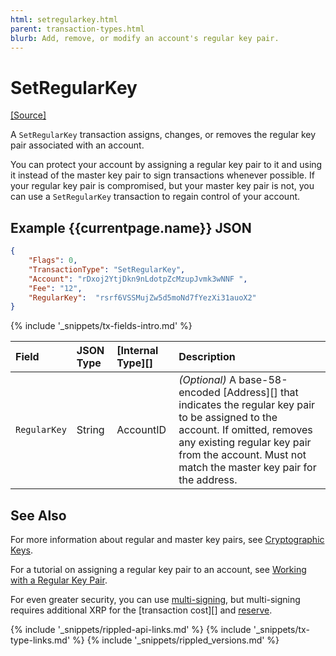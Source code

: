 ```yaml
---
html: setregularkey.html
parent: transaction-types.html
blurb: Add, remove, or modify an account's regular key pair.
---
```

# SetRegularKey

[[Source]](https://github.com/ripple/rippled/blob/4239880acb5e559446d2067f00dabb31cf102a23/src/ripple/app/transactors/SetRegularKey.cpp "Source")

A `SetRegularKey` transaction assigns, changes, or removes the regular key pair associated with an account.

You can protect your account by assigning a regular key pair to it and using it instead of the master key pair to sign transactions whenever possible. If your regular key pair is compromised, but your master key pair is not, you can use a `SetRegularKey` transaction to regain control of your account.

## Example {{currentpage.name}} JSON

```json
{
    "Flags": 0,
    "TransactionType": "SetRegularKey",
    "Account": "rDxoj2YtjDkn9nLdotpZcMzupJvmk3wNNF ",
    "Fee": "12",
    "RegularKey":  "rsrf6VSSMujZw5d5moNd7fYezXi31auoX2"
}
```

{% include '_snippets/tx-fields-intro.md' %}
<!--{# fix md highlighting_ #}-->

| Field        | JSON Type | [Internal Type][] | Description                   |
|:-------------|:----------|:------------------|:------------------------------|
| `RegularKey` | String    | AccountID         | _(Optional)_ A base-58-encoded [Address][] that indicates the regular key pair to be assigned to the account. If omitted, removes any existing regular key pair from the account. Must not match the master key pair for the address. |

## See Also

For more information about regular and master key pairs, see [Cryptographic Keys](cryptographic-keys.html).

For a tutorial on assigning a regular key pair to an account, see [Working with a Regular Key Pair](assign-a-regular-key-pair.html).

For even greater security, you can use [multi-signing](multi-signing.html), but multi-signing requires additional XRP for the [transaction cost][] and [reserve](reserves.html).

<!--{# common link defs #}-->
{% include '_snippets/rippled-api-links.md' %}
{% include '_snippets/tx-type-links.md' %}
{% include '_snippets/rippled_versions.md' %}
